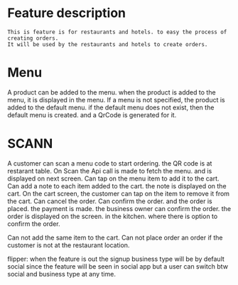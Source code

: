 # Feature description
    This is feature is for restaurants and hotels. to easy the process of creating orders.
    It will be used by the restaurants and hotels to create orders.
# Menu
A product can be added to the menu. when the product is added to the menu, it is displayed in the menu.
If a menu is not specified, the product is added to the default menu.
if the default menu does not exist, then the default menu is created. and a QrCode is generated for it.

# SCANN
A customer can scan a menu code to start ordering. the QR code is at restarant table.
On Scan the Api call is made to fetch the menu. and is displayed on next screen.
Can tap on the menu item to add it to the cart.
Can add a note to each item added to the cart. the note is displayed on the cart.
On the cart screen, the customer can tap on the item to remove it from the cart.
Can cancel the order.
Can confirm the order. and the order is placed. the payment is made.
the business owner can confirm the order.
the order is displayed on the screen. in the kitchen. where there is option to confirm the order.

Can not add the same item to the cart.
Can not place order an order if the customer is not at the restaurant location.

flipper: when the feature is out the signup business type will be by default social since the feature will be seen in social app but a user can switch btw social and business type at any time.
